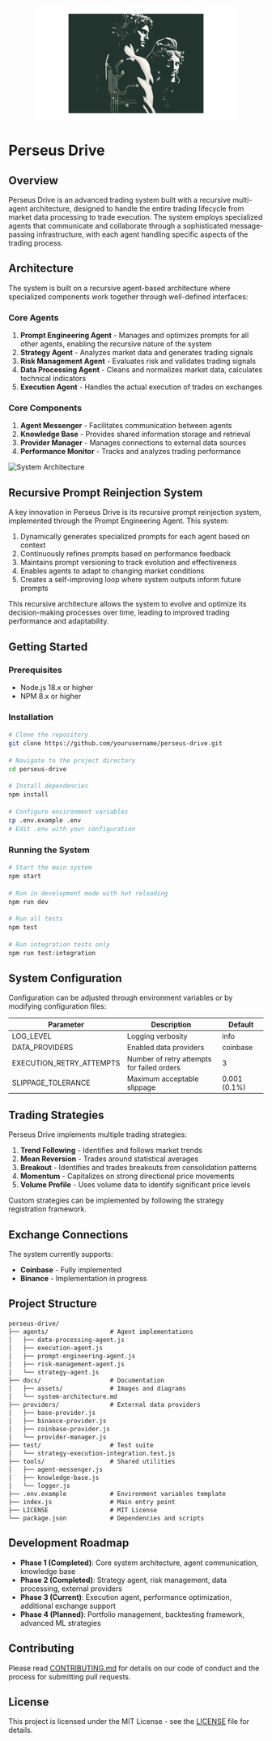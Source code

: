 <p align="center">
  <img src="docs/assets/perseus-logo.png" alt="Perseus Drive Logo" width="400">
</p>

# Perseus Drive

## Overview

Perseus Drive is an advanced trading system built with a recursive multi-agent architecture, designed to handle the entire trading lifecycle from market data processing to trade execution. The system employs specialized agents that communicate and collaborate through a sophisticated message-passing infrastructure, with each agent handling specific aspects of the trading process.

## Architecture

The system is built on a recursive agent-based architecture where specialized components work together through well-defined interfaces:

### Core Agents

1. **Prompt Engineering Agent** - Manages and optimizes prompts for all other agents, enabling the recursive nature of the system
2. **Strategy Agent** - Analyzes market data and generates trading signals
3. **Risk Management Agent** - Evaluates risk and validates trading signals
4. **Data Processing Agent** - Cleans and normalizes market data, calculates technical indicators
5. **Execution Agent** - Handles the actual execution of trades on exchanges

### Core Components

1. **Agent Messenger** - Facilitates communication between agents
2. **Knowledge Base** - Provides shared information storage and retrieval
3. **Provider Manager** - Manages connections to external data sources
4. **Performance Monitor** - Tracks and analyzes trading performance

![System Architecture](docs/assets/perseus-drive-architecture.png)

## Recursive Prompt Reinjection System

A key innovation in Perseus Drive is its recursive prompt reinjection system, implemented through the Prompt Engineering Agent. This system:

1. Dynamically generates specialized prompts for each agent based on context
2. Continuously refines prompts based on performance feedback
3. Maintains prompt versioning to track evolution and effectiveness
4. Enables agents to adapt to changing market conditions
5. Creates a self-improving loop where system outputs inform future prompts

This recursive architecture allows the system to evolve and optimize its decision-making processes over time, leading to improved trading performance and adaptability.

## Getting Started

### Prerequisites

- Node.js 18.x or higher
- NPM 8.x or higher

### Installation

```bash
# Clone the repository
git clone https://github.com/yourusername/perseus-drive.git

# Navigate to the project directory
cd perseus-drive

# Install dependencies
npm install

# Configure environment variables
cp .env.example .env
# Edit .env with your configuration
```

### Running the System

```bash
# Start the main system
npm start

# Run in development mode with hot reloading
npm run dev

# Run all tests
npm test

# Run integration tests only
npm run test:integration
```

## System Configuration

Configuration can be adjusted through environment variables or by modifying configuration files:

| Parameter | Description | Default |
|-----------|-------------|---------|
| LOG_LEVEL | Logging verbosity | info |
| DATA_PROVIDERS | Enabled data providers | coinbase |
| EXECUTION_RETRY_ATTEMPTS | Number of retry attempts for failed orders | 3 |
| SLIPPAGE_TOLERANCE | Maximum acceptable slippage | 0.001 (0.1%) |

## Trading Strategies

Perseus Drive implements multiple trading strategies:

1. **Trend Following** - Identifies and follows market trends
2. **Mean Reversion** - Trades around statistical averages
3. **Breakout** - Identifies and trades breakouts from consolidation patterns
4. **Momentum** - Capitalizes on strong directional price movements
5. **Volume Profile** - Uses volume data to identify significant price levels

Custom strategies can be implemented by following the strategy registration framework.

## Exchange Connections

The system currently supports:

- **Coinbase** - Fully implemented
- **Binance** - Implementation in progress

## Project Structure

```
perseus-drive/
├── agents/                 # Agent implementations
│   ├── data-processing-agent.js
│   ├── execution-agent.js
│   ├── prompt-engineering-agent.js
│   ├── risk-management-agent.js
│   └── strategy-agent.js
├── docs/                   # Documentation
│   ├── assets/             # Images and diagrams
│   └── system-architecture.md
├── providers/              # External data providers
│   ├── base-provider.js
│   ├── binance-provider.js
│   ├── coinbase-provider.js
│   └── provider-manager.js
├── test/                   # Test suite
│   └── strategy-execution-integration.test.js
├── tools/                  # Shared utilities
│   ├── agent-messenger.js
│   ├── knowledge-base.js
│   └── logger.js
├── .env.example            # Environment variables template
├── index.js                # Main entry point
├── LICENSE                 # MIT License
└── package.json            # Dependencies and scripts
```

## Development Roadmap

- **Phase 1 (Completed)**: Core system architecture, agent communication, knowledge base
- **Phase 2 (Completed)**: Strategy agent, risk management, data processing, external providers
- **Phase 3 (Current)**: Execution agent, performance optimization, additional exchange support
- **Phase 4 (Planned)**: Portfolio management, backtesting framework, advanced ML strategies

## Contributing

Please read [CONTRIBUTING.md](CONTRIBUTING.md) for details on our code of conduct and the process for submitting pull requests.

## License

This project is licensed under the MIT License - see the [LICENSE](LICENSE) file for details. 